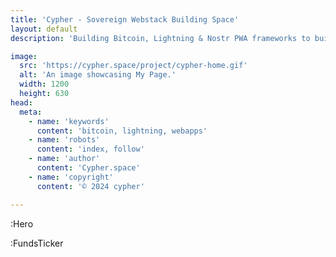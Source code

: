 ```yaml
---
title: 'Cypher - Sovereign Webstack Building Space'
layout: default
description: 'Building Bitcoin, Lightning & Nostr PWA frameworks to build faster & better.'

image:
  src: 'https://cypher.space/project/cypher-home.gif'
  alt: 'An image showcasing My Page.'
  width: 1200
  height: 630
head:
  meta:
    - name: 'keywords'
      content: 'bitcoin, lightning, webapps'
    - name: 'robots'
      content: 'index, follow'
    - name: 'author'
      content: 'Cypher.space'
    - name: 'copyright'
      content: '© 2024 cypher'

---
```


:Hero 

:FundsTicker

